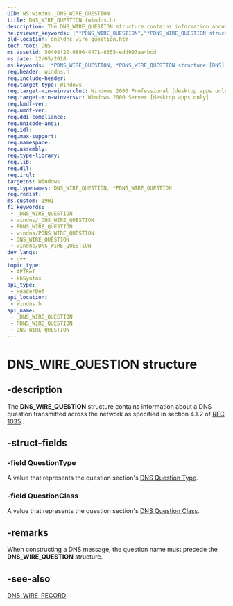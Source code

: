 ```yaml
---
UID: NS:windns._DNS_WIRE_QUESTION
title: DNS_WIRE_QUESTION (windns.h)
description: The DNS_WIRE_QUESTION structure contains information about a DNS question transmitted across the network as specified in section 4.1.2 of RFC 1035..
helpviewer_keywords: ["*PDNS_WIRE_QUESTION","*PDNS_WIRE_QUESTION structure [DNS]","DNS_WIRE_QUESTION","DNS_WIRE_QUESTION structure [DNS]","dns.dns_wire_question","windns/*PDNS_WIRE_QUESTION","windns/DNS_WIRE_QUESTION"]
old-location: dns\dns_wire_question.htm
tech.root: DNS
ms.assetid: 50498f20-0896-4471-8355-edd997aa4bcd
ms.date: 12/05/2018
ms.keywords: '*PDNS_WIRE_QUESTION, *PDNS_WIRE_QUESTION structure [DNS], DNS_WIRE_QUESTION, DNS_WIRE_QUESTION structure [DNS], dns.dns_wire_question, windns/*PDNS_WIRE_QUESTION, windns/DNS_WIRE_QUESTION'
req.header: windns.h
req.include-header: 
req.target-type: Windows
req.target-min-winverclnt: Windows 2000 Professional [desktop apps only]
req.target-min-winversvr: Windows 2000 Server [desktop apps only]
req.kmdf-ver: 
req.umdf-ver: 
req.ddi-compliance: 
req.unicode-ansi: 
req.idl: 
req.max-support: 
req.namespace: 
req.assembly: 
req.type-library: 
req.lib: 
req.dll: 
req.irql: 
targetos: Windows
req.typenames: DNS_WIRE_QUESTION, *PDNS_WIRE_QUESTION
req.redist: 
ms.custom: 19H1
f1_keywords:
 - _DNS_WIRE_QUESTION
 - windns/_DNS_WIRE_QUESTION
 - PDNS_WIRE_QUESTION
 - windns/PDNS_WIRE_QUESTION
 - DNS_WIRE_QUESTION
 - windns/DNS_WIRE_QUESTION
dev_langs:
 - c++
topic_type:
 - APIRef
 - kbSyntax
api_type:
 - HeaderDef
api_location:
 - Windns.h
api_name:
 - _DNS_WIRE_QUESTION
 - PDNS_WIRE_QUESTION
 - DNS_WIRE_QUESTION
---
```


# DNS_WIRE_QUESTION structure


## -description

The <b>DNS_WIRE_QUESTION</b> structure contains information about a DNS question transmitted across the network as specified in section 4.1.2 of <a href="https://www.ietf.org/rfc/rfc1035.txt">RFC 1035</a>..

## -struct-fields

### -field QuestionType

A value that represents the question section's <a href="/windows/desktop/DNS/dns-constants">DNS Question Type</a>.

### -field QuestionClass

A value that represents the question section's <a href="/windows/desktop/DNS/dns-constants">DNS Question Class</a>.

## -remarks

When constructing a DNS message, the question name must precede the <b>DNS_WIRE_QUESTION</b> structure.

## -see-also

<a href="/windows/desktop/api/windns/ns-windns-dns_wire_record">DNS_WIRE_RECORD</a>


